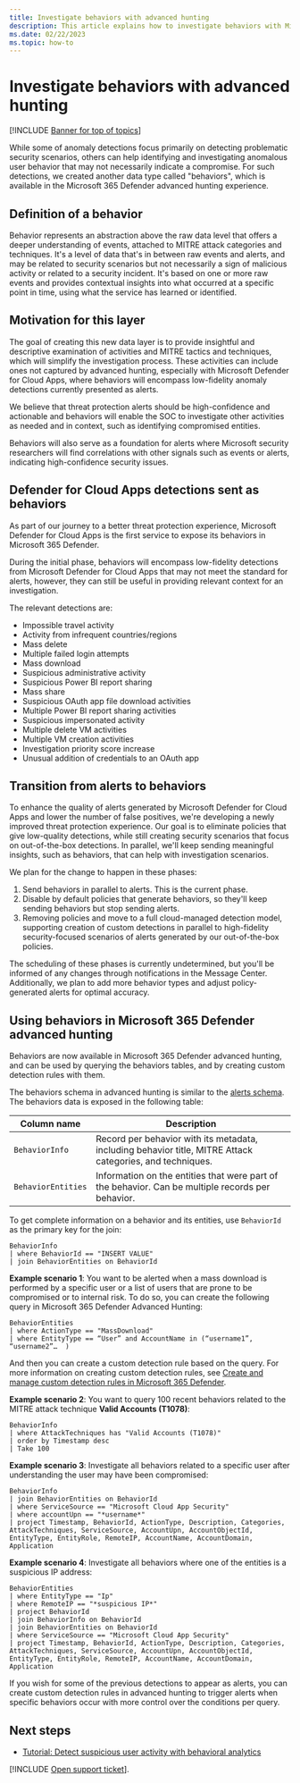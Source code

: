 ```yaml
---
title: Investigate behaviors with advanced hunting
description: This article explains how to investigate behaviors with Microsoft 365 Defender advanced hunting in Microsoft Defender for Cloud Apps. 
ms.date: 02/22/2023
ms.topic: how-to
---
```

# Investigate behaviors with advanced hunting

[!INCLUDE [Banner for top of topics](includes/banner.md)]

While some of anomaly detections focus primarily on detecting problematic security scenarios, others can help identifying and investigating anomalous user behavior that may not necessarily indicate a compromise. For such detections, we created another data type called "behaviors", which is available in the Microsoft 365 Defender advanced hunting experience.

## Definition of a behavior

Behavior represents an abstraction above the raw data level that offers a deeper understanding of events, attached to MITRE attack categories and techniques. It's a level of data that's in between raw events and alerts, and may be related to security scenarios but not necessarily a sign of malicious activity or related to a security incident. It's based on one or more raw events and provides contextual insights into what occurred at a specific point in time, using what the service has learned or identified.

## Motivation for this layer

The goal of creating this new data layer is to provide insightful and descriptive examination of activities and MITRE tactics and techniques, which will simplify the investigation process. These activities can include ones not captured by advanced hunting, especially with Microsoft Defender for Cloud Apps, where behaviors will encompass low-fidelity anomaly detections currently presented as alerts.

We believe that threat protection alerts should be high-confidence and actionable and behaviors will enable the SOC to investigate other activities as needed and in context, such as identifying compromised entities.

Behaviors will also serve as a foundation for alerts where Microsoft security researchers will find correlations with other signals such as events or alerts, indicating high-confidence security issues.

## Defender for Cloud Apps detections sent as behaviors

As part of our journey to a better threat protection experience, Microsoft Defender for Cloud Apps is the first service to expose its behaviors in Microsoft 365 Defender.

During the initial phase, behaviors will encompass low-fidelity detections from Microsoft Defender for Cloud Apps that may not meet the standard for alerts, however, they can still be useful in providing relevant context for an investigation.

The relevant detections are:

- Impossible travel activity
- Activity from infrequent countries/regions
- Mass delete
- Multiple failed login attempts
- Mass download
- Suspicious administrative activity
- Suspicious Power BI report sharing
- Mass share
- Suspicious OAuth app file download activities
- Multiple Power BI report sharing activities
- Suspicious impersonated activity
- Multiple delete VM activities
- Multiple VM creation activities
- Investigation priority score increase
- Unusual addition of credentials to an OAuth app

## Transition from alerts to behaviors

To enhance the quality of alerts generated by Microsoft Defender for Cloud Apps and lower the number of false positives, we're developing a newly improved threat protection experience. Our goal is to eliminate policies that give low-quality detections, while still creating security scenarios that focus on out-of-the-box detections. In parallel, we'll keep sending meaningful insights, such as behaviors, that can help with investigation scenarios.

We plan for the change to happen in these phases:

1. Send behaviors in parallel to alerts. This is the current phase.
1. Disable by default policies that generate behaviors, so they'll keep sending behaviors but stop sending alerts.
1. Removing policies and move to a full cloud-managed detection model, supporting creation of custom detections in parallel to high-fidelity security-focused scenarios of alerts generated by our out-of-the-box policies.

The scheduling of these phases is currently undetermined, but you'll be informed of any changes through notifications in the Message Center. Additionally, we plan to add more behavior types and adjust policy-generated alerts for optimal accuracy.

## Using behaviors in Microsoft 365 Defender advanced hunting

Behaviors are now available in Microsoft 365 Defender advanced hunting, and can be used by querying the behaviors tables, and by creating custom detection rules with them.

The behaviors schema in advanced hunting is similar to the [alerts schema](/microsoft-365/security/defender/advanced-hunting-alertinfo-table). The behaviors data is exposed in the following table:

|Column name  |Description  |
|---------|---------|
|`BehaviorInfo`    |  Record per behavior with its metadata, including behavior title, MITRE Attack categories, and techniques. |
| `BehaviorEntities`      | Information on the entities that were part of the behavior. Can be multiple records per behavior.        |

To get complete information on a behavior and its entities, use `BehaviorId` as the primary key for the join:

```kusto
BehaviorInfo
| where BehaviorId == "INSERT VALUE"
| join BehaviorEntities on BehaviorId
```

**Example scenario 1**: You want to be alerted when a mass download is performed by a specific user or a list of users that are prone to be compromised or to internal risk. To do so, you can create the following query in Microsoft 365 Defender Advanced Hunting:

```kusto
BehaviorEntities
| where ActionType == "MassDownload" 
| where EntityType == “User” and AccountName in (“username1”, “username2”…  ) 
```

And then you can create a custom detection rule based on the query. For more information on creating custom detection rules, see [Create and manage custom detection rules in Microsoft 365 Defender](/microsoft-365/security/defender/custom-detection-rules).

**Example scenario 2**: You want to query 100 recent behaviors related to the MITRE attack technique **Valid Accounts (T1078)**:

```kusto
BehaviorInfo
| where AttackTechniques has "Valid Accounts (T1078)"
| order by Timestamp desc 
| Take 100
```

**Example scenario 3**: Investigate all behaviors related to a specific user after understanding the user may have been compromised:

```kusto
BehaviorInfo
| join BehaviorEntities on BehaviorId
| where ServiceSource == "Microsoft Cloud App Security"
| where accountUpn == "*username*"
| project Timestamp, BehaviorId, ActionType, Description, Categories, AttackTechniques, ServiceSource, AccountUpn, AccountObjectId, EntityType, EntityRole, RemoteIP, AccountName, AccountDomain, Application
```

**Example scenario 4**: Investigate all behaviors where one of the entities is a suspicious IP address:

```kusto
BehaviorEntities
| where EntityType == "Ip"
| where RemoteIP == "*suspicious IP*"
| project BehaviorId
| join BehaviorInfo on BehaviorId
| join BehaviorEntities on BehaviorId
| where ServiceSource == "Microsoft Cloud App Security"
| project Timestamp, BehaviorId, ActionType, Description, Categories, AttackTechniques, ServiceSource, AccountUpn, AccountObjectId, EntityType, EntityRole, RemoteIP, AccountName, AccountDomain, Application
```

If you wish for some of the previous detections to appear as alerts, you can create custom detection rules in advanced hunting to trigger alerts when specific behaviors occur with more control over the conditions per query.

## Next steps

- [Tutorial: Detect suspicious user activity with behavioral analytics](tutorial-suspicious-activity.md)

[!INCLUDE [Open support ticket](includes/support.md)].
